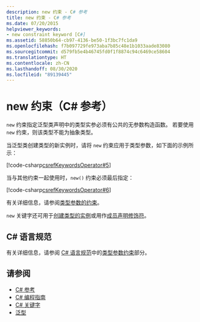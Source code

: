 ```yaml
---
description: new 约束 - C# 参考
title: new 约束 - C# 参考
ms.date: 07/20/2015
helpviewer_keywords:
- new constraint keyword [C#]
ms.assetid: 58850b64-cb97-4136-be50-1f3bc7fc1da9
ms.openlocfilehash: f7b097729fe973aba7b85c48e1b1033aade83080
ms.sourcegitcommit: d579fb5e4b46745fd0f1f8874c94c6469ce58604
ms.translationtype: HT
ms.contentlocale: zh-CN
ms.lasthandoff: 08/30/2020
ms.locfileid: "89139445"
---
```

# <a name="new-constraint-c-reference"></a>new 约束（C# 参考）

`new` 约束指定泛型类声明中的类型实参必须有公共的无参数构造函数。 若要使用 `new` 约束，则该类型不能为抽象类型。

当泛型类创建类型的新实例时，请将 `new` 约束应用于类型参数，如下面的示例所示：

[!code-csharp[csrefKeywordsOperator#5](~/samples/snippets/csharp/VS_Snippets_VBCSharp/csrefKeywordsOperator/CS/csrefKeywordsOperators.cs#5)]

当与其他约束一起使用时，`new()` 约束必须最后指定：

[!code-csharp[csrefKeywordsOperator#6](~/samples/snippets/csharp/VS_Snippets_VBCSharp/csrefKeywordsOperator/CS/csrefKeywordsOperators.cs#6)]

有关详细信息，请参阅[类型参数的约束](../../programming-guide/generics/constraints-on-type-parameters.md)。

`new` 关键字还可用于[创建类型的实例](../operators/new-operator.md)或用作[成员声明修饰符](new-modifier.md)。

## <a name="c-language-specification"></a>C# 语言规范

有关详细信息，请参阅 [C# 语言规范](~/_csharplang/spec/introduction.md)中的[类型参数约束](~/_csharplang/spec/classes.md#type-parameter-constraints)部分。

## <a name="see-also"></a>请参阅

- [C# 参考](../index.md)
- [C# 编程指南](../../programming-guide/index.md)
- [C# 关键字](index.md)
- [泛型](../../programming-guide/generics/index.md)
